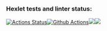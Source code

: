 ### Hexlet tests and linter status:
[![Actions Status](https://github.com/leomaks/java-project-78/actions/workflows/hexlet-check.yml/badge.svg)](https://github.com/leomaks/java-project-78/actions)[![Github Actions](https://github.com/leomaks/java-project-78/actions/workflows/github-actions.yml/badge.svg)](https://github.com/leomaks/java-project-78/actions/workflows/github-actions.yml)<a href="https://codeclimate.com/github/leomaks/java-project-78/maintainability"><img src="https://api.codeclimate.com/v1/badges/6c65a1156aec19041784/maintainability" /></a><a href="https://codeclimate.com/github/leomaks/java-project-78/test_coverage"><img src="https://api.codeclimate.com/v1/badges/6c65a1156aec19041784/test_coverage" /></a>

